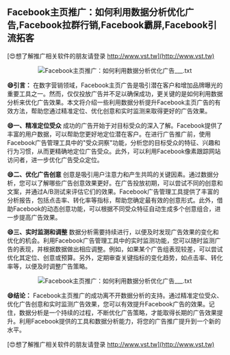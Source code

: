 ## **Facebook主页推广：如何利用数据分析优化广告,Facebook拉群行销,Facebook霸屏,Facebook引流拓客**

[😍想了解推广相关软件的朋友请登录 http://www.vst.tw](http://www.vst.tw)

 <center><img src="https://vst.tw/MP4/tuiguang/png/8.png" alt="Facebook主页推广：如何利用数据分析优化广告___.txt"></center>

**😄引言：**
在数字营销领域，Facebook主页广告是吸引潜在客户和增加品牌曝光的重要工具之一。然而，仅仅投放广告并不足以确保成功，更关键的是如何利用数据分析来优化广告效果。本文将介绍一些利用数据分析提升Facebook主页广告的有效方法，帮助您通过精准定位、优化创意和实时监测来取得更好的广告效果。

**😄一、精准定位受众**
成功的广告开始于对目标受众的深入了解。Facebook提供了丰富的用户数据，可以帮助您更好地定位潜在客户。在进行广告推广前，使用Facebook广告管理工具中的"受众洞察"功能，分析您的目标受众的特征、兴趣和行为习惯，从而更精确地定位广告受众。此外，可以利用Facebook像素跟踪网站访问者，进一步优化广告受众定位。

**😄二、优化广告创意**
创意是吸引用户注意力和产生共鸣的关键因素。通过数据分析，您可以了解哪些广告创意效果更好。在广告投放初期，可以尝试不同的创意和文案，并通过A/B测试来评估它们的效果。Facebook广告管理工具提供了丰富的分析报告，包括点击率、转化率等指标，帮助您确定最有效的创意形式。此外，借助Facebook的动态创意功能，可以根据不同受众特征自动生成多个创意组合，进一步提高广告效果。

**😄三、实时监测和调整**
数据分析需要持续进行，以便及时发现广告效果的变化和优化的机会。利用Facebook广告管理工具中的实时监测功能，您可以随时监测广告的表现，并根据数据做出相应调整。例如，如果某个广告组表现较差，可以尝试优化其定位、创意或预算。另外，定期审查关键指标的变化趋势，如点击率、转化率等，以便及时调整广告策略。

 <center><img src="https://vst.tw/MP4/tuiguang/png/7.png" alt="Facebook主页推广：如何利用数据分析优化广告___.txt"></center>

**😄结论：**
Facebook主页推广的成功离不开数据分析的支持。通过精准定位受众、优化广告创意和实时监测广告效果，您可以有效提升Facebook广告的效果。记住，数据分析是一个持续的过程，不断优化广告策略，才能取得长期的广告效果提升。利用Facebook提供的工具和数据分析能力，将您的广告推广提升到一个新的水平。

[😍想了解推广相关软件的朋友请登录 http://www.vst.tw](http://www.vst.tw)



